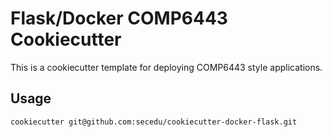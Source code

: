 # Flask/Docker COMP6443 Cookiecutter

This is a cookiecutter template for deploying COMP6443 style applications.

## Usage

```bash
cookiecutter git@github.com:secedu/cookiecutter-docker-flask.git
```
